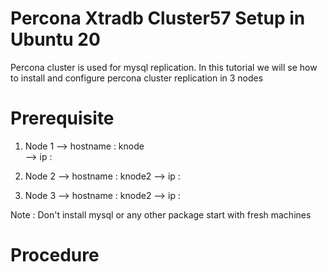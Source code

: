 # Percona Xtradb Cluster57 Setup in Ubuntu 20 

Percona cluster is used for mysql replication. In this tutorial we will se how to install and configure percona cluster replication in 3 nodes

# Prerequisite 
1) Node 1
--> hostname : knode
</br>--> ip       : 

2) Node 2
--> hostname : knode2
--> ip       : 

3) Node 3
--> hostname : knode2
--> ip       :

Note : Don't install mysql or any other package start with fresh machines


# Procedure
